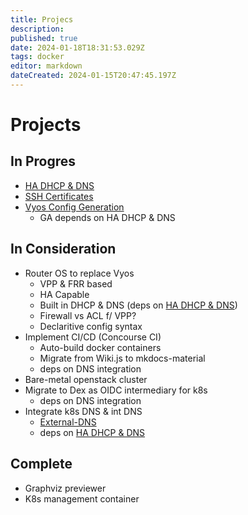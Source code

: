 ```yaml
---
title: Projecs
description: 
published: true
date: 2024-01-18T18:31:53.029Z
tags: docker
editor: markdown
dateCreated: 2024-01-15T20:47:45.197Z
---
```


# Projects
## In Progres
- [HA DHCP & DNS](/projects/ha-dhcp-dns)
- [SSH Certificates](/projects/ssh-certs)
- [Vyos Config Generation](/projects/vyos)
  - GA depends on HA DHCP & DNS
## In Consideration
- Router OS to replace Vyos
  - VPP & FRR based
  - HA Capable
  - Built in DHCP & DNS (deps on [HA DHCP & DNS](/projects/ha-dhcp-dns))
  - Firewall vs ACL f/ VPP?
  - Declaritive config syntax
- Implement CI/CD (Concourse CI)
  - Auto-build docker containers
  - Migrate from Wiki.js to mkdocs-material
  - deps on DNS integration
- Bare-metal openstack cluster
- Migrate to Dex as OIDC intermediary for k8s
  - deps on DNS integration
- Integrate k8s DNS & int DNS
  - [External-DNS](https://github.com/kubernetes-sigs/external-dns/tree/master)
  - deps on [HA DHCP & DNS](/projects/ha-dhcp-dns)
## Complete
- Graphviz previewer
- K8s management container